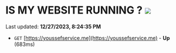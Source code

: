 # IS MY WEBSITE RUNNING ? [![](https://img.shields.io/static/v1?label=Sponsor&message=%E2%9D%A4&logo=GitHub&color=%23fe8e86)](https://github.com/sponsors/<username>)

Last updated: **12/27/2023, 8:24:35 PM**

- `GET` [https://youssefservice.me](https://youssefservice.me) - **Up** (683ms)

